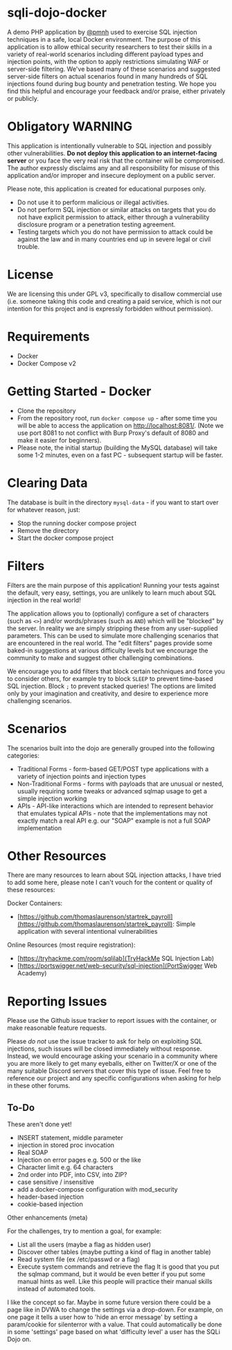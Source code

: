 # sqli-dojo-docker

A demo PHP application by [@pmnh](https://www.pmnh.site) used to exercise SQL injection techniques in a safe, local Docker environment. The purpose of this application is to allow ethical security researchers to test their skills in a variety of real-world scenarios including different payload types and injection points, with the option to apply restrictions simulating WAF or server-side filtering. We've based many of these scenarios and suggested server-side filters on actual scenarios found in many hundreds of SQL injections found during bug bounty and penetration testing. We hope you find this helpful and encourage your feedback and/or praise, either privately or publicly.

# Obligatory WARNING

This application is intentionally vulnerable to SQL injection and possibly other vulnerabilities. **Do not deploy this application to an internet-facing server** or you face the very real risk that the container will be compromised. The author expressly disclaims any and all responsibility for misuse of this application and/or improper and insecure deployment on a public server.

Please note, this application is created for educational purposes only.

 * Do not use it to perform malicious or illegal activities.
 * Do not perform SQL injection or similar attacks on targets that you do not have explicit permission to attack, either through a vulnerability disclosure program or a penetration testing agreement.
 * Testing targets which you do not have permission to attack could be against the law and in many countries end up in severe legal or civil trouble.

# License

We are licensing this under GPL v3, specifically to disallow commercial use (i.e. someone taking this code and creating a paid service, which is not our intention for this project and is expressly forbidden without permission).

# Requirements

 * Docker
 * Docker Compose v2

# Getting Started - Docker

 * Clone the repository
 * From the repository root, run `docker compose up` - after some time you will be able to access the application on [http://localhost:8081/](http://localhost:8081/). (Note we use port 8081 to not conflict with Burp Proxy's default of 8080 and make it easier for beginners).
  * Please note, the initial startup (building the MySQL database) will take some 1-2 minutes, even on a fast PC - subsequent startup will be faster.

# Clearing Data

The database is built in the directory `mysql-data` - if you want to start over for whatever reason, just:

 * Stop the running docker compose project
 * Remove the directory
 * Start the docker compose project

# Filters

Filters are the main purpose of this application! Running your tests against the default, very easy, settings, you are unlikely to learn much about SQL injection in the real world!

The application allows you to (optionally) configure a set of characters (such as `<>`) and/or words/phrases (such as `AND`) which will be "blocked" by the server. In reality we are simply stripping these from any user-supplied parameters. This can be used to simulate more challenging scenarios that are encountered in the real world. The "edit filters" pages provide some baked-in suggestions at various difficulty levels but we encourage the community to make and suggest other challenging combinations.

We encourage you to add filters that block certain techniques and force you to consider others, for example try to block `SLEEP` to prevent time-based SQL injection. Block `;` to prevent stacked queries! The options are limited only by your imagination and creativity, and desire to experience more challenging scenarios.

# Scenarios

The scenarios built into the dojo are generally grouped into the following categories:

 * Traditional Forms - form-based GET/POST type applications with a variety of injection points and injection types
 * Non-Traditional Forms - forms with payloads that are unusual or nested, usually requiring some tweaks or advanced sqlmap usage to get a simple injection working
 * APIs - API-like interactions which are intended to represent behavior that emulates typical APIs - note that the implementations may not exactly match a real API e.g. our "SOAP" example is not a full SOAP implementation

# Other Resources

There are many resources to learn about SQL injection attacks, I have tried to add some here, please note I can't vouch for the content or quality of these resources:

Docker Containers:
 * [https://github.com/thomaslaurenson/startrek_payroll](https://github.com/thomaslaurenson/startrek_payroll): Simple application with several intentional vulnerabilities

Online Resources (most require registration):
 * [https://tryhackme.com/room/sqlilab](TryHackMe SQL Injection Lab)
 * [https://portswigger.net/web-security/sql-injection](PortSwigger Web Academy)

# Reporting Issues

Please use the Github issue tracker to report issues with the container, or make reasonable feature requests.

Please *do not* use the issue tracker to ask for help on exploiting SQL injections, such issues will be closed immediately without response. Instead, we would encourage asking your scenario in a community where you are more likely to get many eyeballs, either on Twitter/X or one of the many suitable Discord servers that cover this type of issue. Feel free to reference our project and any specific configurations when asking for help in these other forums.

## To-Do

These aren't done yet!

 * INSERT statement, middle parameter
 * injection in stored proc invocation
 * Real SOAP
 * Injection on error pages e.g. 500 or the like
 * Character limit e.g. 64 characters
 * 2nd order into PDF, into CSV, into ZIP?
 * case sensitive / insensitive
 * add a docker-compose configuration with mod_security
 * header-based injection
 * cookie-based injection

Other enhancements (meta)

For the challenges, try to mention a goal, for example:
- List all the users (maybe a flag as hidden user)
- Discover other tables (maybe putting a kind of flag in another table)
- Read system file (ex /etc/passwd or a flag)
- Execute system commands and retrieve the flag
It is good that you put the sqlmap command, but it would be even better if you put some manual hints as well. Like this people will practice their manual skills instead of automated tools.

I like the concept so far. Maybe in some future version there could be a page like in DVWA to change the settings via a drop-down.
For example, on one page it tells a user how to 'hide an error message' by setting a param/cookie for silenterror with a value. That could automatically be done in some 'settings' page based on what 'difficulty level' a user has the SQLi Dojo on.

